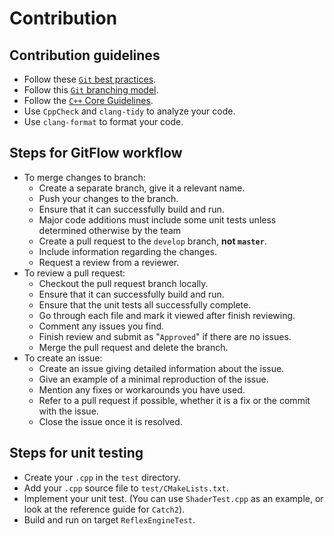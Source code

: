 # Contribution

## Contribution guidelines

* Follow these [`Git` best practices](https://programmerfriend.com/git-best-practices/).
* Follow this [`Git` branching model](https://nvie.com/posts/a-successful-git-branching-model/).
* Follow the [`C++` Core Guidelines](http://isocpp.github.io/CppCoreGuidelines/CppCoreGuidelines).
* Use `CppCheck` and `clang-tidy` to analyze your code.
* Use `clang-format` to format your code.

## Steps for GitFlow workflow

* To merge changes to branch:
  * Create a separate branch, give it a relevant name.
  * Push your changes to the branch.
  * Ensure that it can successfully build and run.
  * Major code additions must include some unit tests unless determined otherwise by the team
  * Create a pull request to the `develop` branch, **not `master`**.
  * Include information regarding the changes.
  * Request a review from a reviewer.
* To review a pull request:
  * Checkout the pull request branch locally.
  * Ensure that it can successfully build and run.
  * Ensure that the unit tests all successfully complete.
  * Go through each file and mark it viewed after finish reviewing.
  * Comment any issues you find.
  * Finish review and submit as "`Approved`" if there are no issues.
  * Merge the pull request and delete the branch.
* To create an issue:
  * Create an issue giving detailed information about the issue.
  * Give an example of a minimal reproduction of the issue.
  * Mention any fixes or workarounds you have used.
  * Refer to a pull request if possible, whether it is a fix or the commit with the issue.
  * Close the issue once it is resolved.

## Steps for unit testing

* Create your `.cpp` in the `test` directory.
* Add your `.cpp` source file to `test/CMakeLists.txt`.
* Implement your unit test. (You can use `ShaderTest.cpp` as an example, or look at the reference guide for `Catch2`).
* Build and run on target `ReflexEngineTest`.

